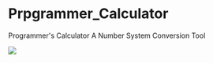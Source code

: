 # Prpgrammer_Calculator

Programmer's Calculator A Number System Conversion Tool

<img src="https://github.com/SaraSallah/Prpgrammer_Calculator/blob/master/programmer-calculator.jpg"/>
